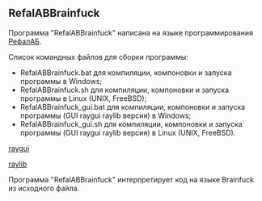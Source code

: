 RefalABBrainfuck
-------------------

Программа "RefalABBrainfuck" написана на языке программирования [РефалАБ](https://github.com/Aleksandr3Bocharov/RefalAB).

Список командных файлов для сборки программы:
- RefalABBrainfuck.bat для компиляции, компоновки и запуска программы в Windows;
- RefalABBrainfuck.sh для компиляции, компоновки и запуска программы в Linux (UNIX, FreeBSD);
- RefalABBrainfuck_gui.bat для компиляции, компоновки и запуска программы (GUI raygui raylib версия) в Windows;
- RefalABBrainfuck_gui.sh для компиляции, компоновки и запуска программы (GUI raygui raylib версия) в Linux (UNIX, FreeBSD).

[raygui](https://github.com/raysan5/raygui)

[raylib](https://github.com/raysan5/raylib)

Программа "RefalABBrainfuck" интерпретирует код на языке Brainfuck из исходного файла.
